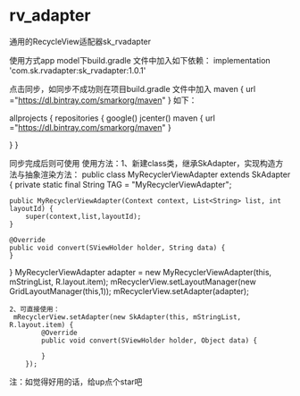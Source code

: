 # rv_adapter
通用的RecycleView适配器sk_rvadapter

使用方式app model下build.gradle 文件中加入如下依赖：
implementation 'com.sk.rvadapter:sk_rvadapter:1.0.1'

点击同步，如同步不成功则在项目build.gradle 文件中加入 maven { url ="https://dl.bintray.com/smarkorg/maven" } 如下：

allprojects {
repositories {
    google()
    jcenter()
    maven {
        url ="https://dl.bintray.com/smarkorg/maven"
    }
    
}
}

同步完成后则可使用
使用方法：1、新建class类，继承SkAdapter，实现构造方法与抽象渲染方法：
public class MyRecyclerViewAdapter extends SkAdapter<String> {
    private static final String TAG = "MyRecyclerViewAdapter";

    public MyRecyclerViewAdapter(Context context, List<String> list, int layoutId) {
        super(context,list,layoutId);
    }

    @Override
    public void convert(SViewHolder holder, String data) {
    }

}
  MyRecyclerViewAdapter adapter = new MyRecyclerViewAdapter(this, mStringList, R.layout.item);
        mRecyclerView.setLayoutManager(new GridLayoutManager(this,1));
        mRecyclerView.setAdapter(adapter);
		
	2、可直接使用：
	 mRecyclerView.setAdapter(new SkAdapter(this, mStringList, R.layout.item) {
            @Override
            public void convert(SViewHolder holder, Object data) {
                
            }
        });


注：如觉得好用的话，给up点个star吧
